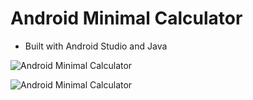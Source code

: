 # Android Minimal Calculator

* Built with Android Studio and Java

![Android Minimal Calculator](https://i.imgur.com/oB5Udwd.png)

![Android Minimal Calculator](https://i.imgur.com/7UtUMqT.png)